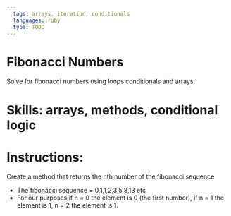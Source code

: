 ```yaml
---
  tags: arrays, iteration, conditionals
  languages: ruby
  type: TODO
---
```

# Fibonacci Numbers
Solve for fibonacci numbers using loops conditionals and arrays.

# Skills: arrays, methods, conditional logic
# Instructions: 
Create a method that returns the nth number of the fibonacci sequence 
- The fibonacci sequence = 0,1,1,2,3,5,8,13 etc 
- For our purposes if n = 0 the element is 0 (the first number), if n = 1 the element is 1, n = 2 the element is 1.
